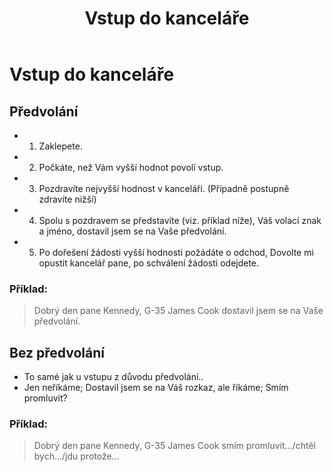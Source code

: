 ﻿---
title: Vstup do kanceláře
description: Návod pro formální vstup do kanceláře
---
<script setup>
  const gAds = import.meta.env.VITE_GADS;
</script>

# Vstup do kanceláře

## Předvolání

* 1. Zaklepete.
* 2. Počkáte, než Vám vyšší hodnot povolí vstup.
* 3. Pozdravíte nejvyšší hodnost v kanceláři. (Případně postupně zdravíte nižší)
* 4. Spolu s pozdravem se představíte (viz. příklad níže), Váš volací znak a jméno, dostavil jsem se na Vaše předvolání.
* 5. Po dořešení žádosti vyšší hodnosti požádáte o odchod, Dovolte mi opustit kancelář pane, po schválení žádosti odejdete.

### Příklad:

> Dobrý den pane Kennedy, G-35 James Cook dostavil jsem se na Vaše předvolání.

## Bez předvolání

* To samé jak u vstupu z důvodu předvolání..
* Jen neříkáme; Dostavil jsem se na Váš rozkaz, ale říkáme; Smím promluvit?

### Příklad:

> Dobrý den pane Kennedy, G-35 James Cook smím promluvit.../chtěl bych.../jdu protože...